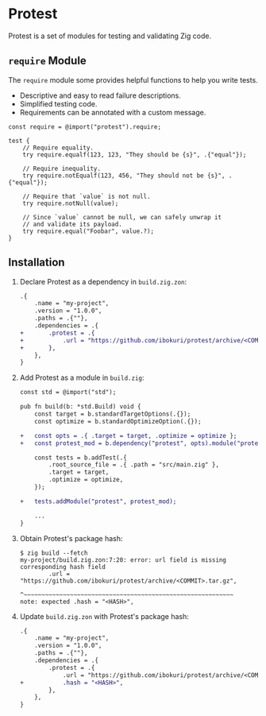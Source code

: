 # Protest

Protest is a set of modules for testing and validating Zig code.

## `require` Module

The `require` module some provides helpful functions to help you write tests.

- Descriptive and easy to read failure descriptions.
- Simplified testing code.
- Requirements can be annotated with a custom message.

```zig
const require = @import("protest").require;

test {
    // Require equality.
    try require.equalf(123, 123, "They should be {s}", .{"equal"});

    // Require inequality.
    try require.notEqualf(123, 456, "They should not be {s}", .{"equal"});

    // Require that `value` is not null.
    try require.notNull(value);

    // Since `value` cannot be null, we can safely unwrap it
    // and validate its payload.
    try require.equal("Foobar", value.?);
}
```

## Installation

1. Declare Protest as a dependency in `build.zig.zon`:

    ```diff
    .{
        .name = "my-project",
        .version = "1.0.0",
        .paths = .{""},
        .dependencies = .{
    +       .protest = .{
    +           .url = "https://github.com/ibokuri/protest/archive/<COMMIT>.tar.gz",
    +       },
        },
    }
    ```

2. Add Protest as a module in `build.zig`:

    ```diff
    const std = @import("std");

    pub fn build(b: *std.Build) void {
        const target = b.standardTargetOptions(.{});
        const optimize = b.standardOptimizeOption(.{});

    +   const opts = .{ .target = target, .optimize = optimize };
    +   const protest_mod = b.dependency("protest", opts).module("protest");

        const tests = b.addTest(.{
            .root_source_file = .{ .path = "src/main.zig" },
            .target = target,
            .optimize = optimize,
        });

    +   tests.addModule("protest", protest_mod);

        ...
    }
    ```

3. Obtain Protest's package hash:

    ```
    $ zig build --fetch
    my-project/build.zig.zon:7:20: error: url field is missing corresponding hash field
            .url = "https://github.com/ibokuri/protest/archive/<COMMIT>.tar.gz",
                   ^~~~~~~~~~~~~~~~~~~~~~~~~~~~~~~~~~~~~~~~~~~~~~~~~~~~~~~~~~~~
    note: expected .hash = "<HASH>",
    ```

4. Update `build.zig.zon` with Protest's package hash:

    ```diff
    .{
        .name = "my-project",
        .version = "1.0.0",
        .paths = .{""},
        .dependencies = .{
            .protest = .{
                .url = "https://github.com/ibokuri/protest/archive/<COMMIT>.tar.gz",
    +           .hash = "<HASH>",
            },
        },
    }
    ```

